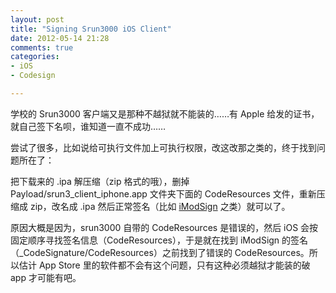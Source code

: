 ```yaml
---
layout: post
title: "Signing Srun3000 iOS Client"
date: 2012-05-14 21:28
comments: true
categories:
- iOS
- Codesign

---
```


学校的 Srun3000 客户端又是那种不越狱就不能装的……有 Apple 给发的证书，就自己签下名呗，谁知道一直不成功……

尝试了很多，比如说给可执行文件加上可执行权限，改这改那之类的，终于找到问题所在了：

把下载来的 .ipa 解压缩（zip 格式的哦），删掉 Payload/srun3\_client\_iphone.app 文件夹下面的 CodeResources 文件，重新压缩成 zip，改名成 .ipa 然后正常签名（比如 [iModSign](http://iMZDL.com/) 之类）就可以了。

原因大概是因为，srun3000 自带的 CodeResources 是错误的，然后 iOS 会按固定顺序寻找签名信息（CodeResources），于是就在找到 iModSign 的签名（\_CodeSignature/CodeResources）之前找到了错误的 CodeResources。所以估计 App Store 里的软件都不会有这个问题，只有这种必须越狱才能装的破 app 才可能有吧。
